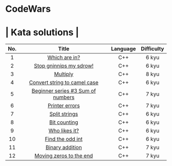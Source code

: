 # CodeWars
# | Kata solutions |
|No.|Title|Language|Difficulty|
|:-:|:---:|:------:|:--------:|
|1|<a href="https://github.com/coderloff/CodeWars/blob/main/Kata/which-are-in.cpp">Which are in?</a>|C++|6 kyu|
|2|<a href="https://github.com/coderloff/CodeWars/blob/main/Kata/stop-gninnips-my-sdrow!.cpp">Stop gninnips my sdrow!</a>|C++|6 kyu|
|3|<a href="https://github.com/coderloff/CodeWars/blob/main/Kata/multiply.cpp">Multiply</a>|C++|8 kyu|
|4|<a href="https://github.com/coderloff/CodeWars/blob/main/Kata/convert-string-to-camel-case.cpp">Convert string to camel case</a>|C++|6 kyu|
|5|<a href="https://github.com/coderloff/CodeWars/blob/main/Kata/beginner-series-#3-sum-of-numbers.cpp">Beginner series #3 Sum of numbers</a>|C++|7 kyu|
|6|<a href="https://github.com/coderloff/CodeWars/blob/main/Kata/printer-errors.cpp">Printer errors</a>|C++|7 kyu|
|7|<a href="https://github.com/coderloff/CodeWars/blob/main/Kata/split-strings.cpp">Split strings</a>|C++|6 kyu|
|8|<a href="https://github.com/coderloff/CodeWars/blob/main/Kata/bit-counting.cpp">Bit counting</a>|C++|6 kyu|
|9|<a href="https://github.com/coderloff/CodeWars/blob/main/Kata/who-likes-it.cpp">Who likes it?</a>|C++|6 kyu|
|10|<a href="https://github.com/coderloff/CodeWars/blob/main/Kata/find-the-odd-int.cpp">Find the odd int</a>|C++|6 kyu|
|11|<a href="https://github.com/coderloff/CodeWars/blob/main/Kata/binary-addition.cpp">Binary addition</a>|C++|7 kyu|
|12|<a href="https://github.com/coderloff/CodeWars/blob/main/Kata/moving-zeros-to-the-end.cpp">Moving zeros to the end</a>|C++|7 kyu|

